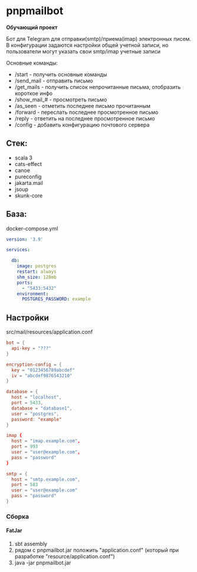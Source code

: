 # pnpmailbot

**Обучающий проект**

Бот для Telegram для отправки(smtp)/приема(imap) электронных писем.
В конфигурации задаются настройки общей учетной записи, но пользователи могут указать свои smtp/imap учетные записи 

Основные команды:

- /start - получить основные команды
- /send_mail - отправить письмо
- /get_mails - получить список непрочитанные письма, отобразить короткое инфо
- /show_mail_# - просмотреть письмо
- /as_seen - отметить последнее письмо прочитанным
- /forward - переслать последнее просмотренное письмо
- /reply - ответить на последнее просмотренное письмо
- /config - добавить конфигурацию почтового сервера

## Стек: 

- scala 3
- cats-effect
- canoe
- pureconfig
- jakarta.mail
- jsoup
- skunk-core

## База:

docker-compose.yml
```yml
version: '3.9'

services:

  db:
    image: postgres
    restart: always
    shm_size: 128mb
    ports:
      - "5433:5432"
    environment:
      POSTGRES_PASSWORD: example
```

##  Настройки 

src/mail/resources/application.conf

```conf
bot = {
  api-key = "???"
}

encryption-config = {
  key = "0123456789abcdef"
  iv = "abcdef9876543210"
}

database = {
  host = "localhost",
  port = 5433,
  database = "database1",
  user = "postgres",
  password: "example"
}

imap {
  host = "imap.example.com",
  port = 993
  user = "user@example.com",
  pass = "password"
}

smtp = {
  host = "smtp.example.com",
  port = 583
  user = "user@example.com"
  pass = "password"
}


```

### Сборка

#### FatJar

1. sbt assembly
2. рядом с pnpmailbot.jar положить "application.conf" (который при разработке "resource/application.conf")  
3. java -jar pnpmailbot.jar
